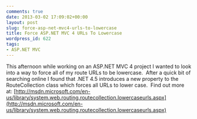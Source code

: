 ```yaml
---
comments: true
date: 2013-03-02 17:09:02+00:00
layout: post
slug: force-asp-net-mvc4-urls-to-lowercase
title: Force ASP.NET MVC 4 URLs To Lowercase
wordpress_id: 622
tags:
- ASP.NET MVC
---
```


This afternoon while working on an ASP.NET MVC 4 project I wanted to look into a way to force all of my route URLs to be lowercase.  After a quick bit of searching online I found that .NET 4.5 introduces a new property to the RouteCollection class which forces all URLs to lower case.  Find out more at: [http://msdn.microsoft.com/en-us/library/system.web.routing.routecollection.lowercaseurls.aspx](http://msdn.microsoft.com/en-us/library/system.web.routing.routecollection.lowercaseurls.aspx)
